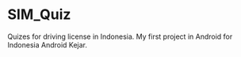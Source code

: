 # SIM_Quiz
Quizes for driving license in Indonesia. My first project in Android for Indonesia Android Kejar.
